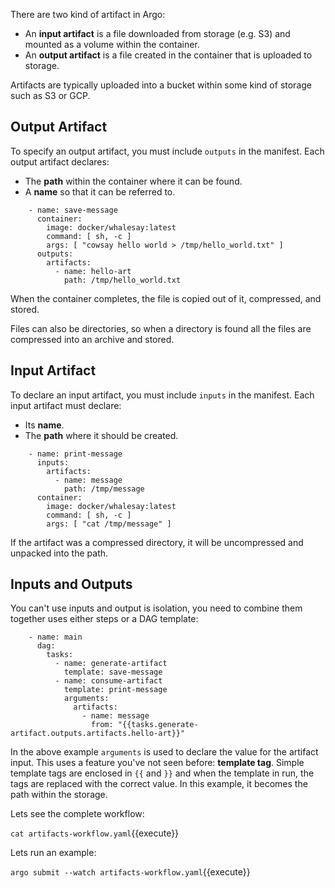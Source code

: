 There are two kind of artifact in Argo:

* An **input artifact** is a file downloaded from storage (e.g. S3) and mounted as a volume within the container.
* An **output artifact** is a file created in the container that is uploaded to storage.

Artifacts are typically uploaded into a bucket within some kind of storage such as S3 or GCP.

## Output Artifact

To specify an output artifact, you must include `outputs` in the manifest. Each output artifact declares:

* The **path** within the container where it can be found.
* A **name** so that it can be referred to.

```
    - name: save-message
      container:
        image: docker/whalesay:latest
        command: [ sh, -c ]
        args: [ "cowsay hello world > /tmp/hello_world.txt" ]
      outputs:
        artifacts:
          - name: hello-art
            path: /tmp/hello_world.txt
```

When the container completes, the file is copied out of it, compressed, and stored.

Files can also be directories, so when a directory is found all the files are compressed into an archive and stored.

## Input Artifact

To declare an input artifact, you must include `inputs` in the manifest. Each input artifact must declare:

* Its **name**.
* The **path** where it should be created.

```
    - name: print-message
      inputs:
        artifacts:
          - name: message
            path: /tmp/message
      container:
        image: docker/whalesay:latest
        command: [ sh, -c ]
        args: [ "cat /tmp/message" ]
```

If the artifact was a compressed directory, it will be uncompressed and unpacked into the path.

## Inputs and Outputs

You can't use inputs and output is isolation, you need to combine them together uses either steps or a DAG template:

```
    - name: main
      dag:
        tasks:
          - name: generate-artifact
            template: save-message
          - name: consume-artifact
            template: print-message
            arguments:
              artifacts:
                - name: message
                  from: "{{tasks.generate-artifact.outputs.artifacts.hello-art}}"
```

In the above example `arguments` is used to declare the value for the artifact input. This uses a feature you've not seen before: **template tag**. Simple template tags are enclosed in `{{` and `}}` and when the template in run, the tags are replaced with the correct value. In this example, it becomes the path within the storage.


Lets see the complete workflow:

`cat artifacts-workflow.yaml`{{execute}}

Lets run an example:

`argo submit --watch artifacts-workflow.yaml`{{execute}}